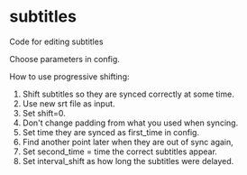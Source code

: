 # subtitles
Code for editing subtitles

Choose parameters in config. 

How to use progressive shifting:

1. Shift subtitles so they are synced correctly at some time.
2. Use new srt file as input.
3. Set shift=0.
4. Don't change padding from what you used when syncing.
5. Set time they are synced as first_time in config.
6. Find another point later when they are out of sync again,
7. Set second_time = time the correct subtitles appear.
8. Set interval_shift as how long the subtitles were delayed.

